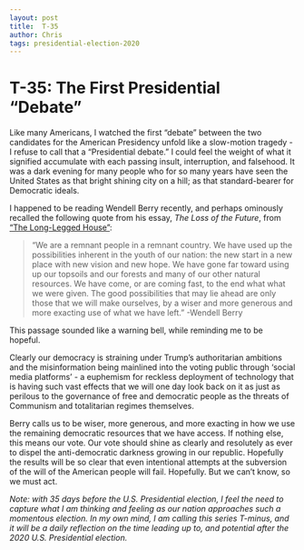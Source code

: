 ```yaml
---
layout: post
title:  T-35
author: Chris
tags: presidential-election-2020
---
```


# T-35: The First Presidential “Debate”    

Like many Americans, I watched the first “debate” between the two candidates for the American Presidency unfold like a slow-motion tragedy - I refuse to call that a “Presidential debate.” I could feel the weight of what it signified accumulate with each passing insult, interruption, and falsehood. It was a dark evening for many people who for so many years have seen the United States as that bright shining city on a hill; as that standard-bearer for Democratic ideals.  

I happened to be reading Wendell Berry recently, and perhaps ominously recalled the following quote from his essay, _The Loss of the Future_, from [“The Long-Legged House”][1]:
> “We are a remnant people in a remnant country. We have used up the possibilities inherent in the youth of our nation: the new start in a new place with new vision and new hope. We have gone far toward using up our topsoils and our forests and many of our other natural resources. We have come, or are coming fast, to the end what what we were given. The good possibilities that may lie ahead are only those that we will make ourselves, by a wiser and more generous and more exacting use of what we have left.”
> -Wendell Berry

This passage sounded like a warning bell, while reminding me to be hopeful. 

Clearly our democracy is straining under Trump’s authoritarian ambitions and the misinformation being mainlined into the voting public through ‘social media platforms’ - a euphemism for reckless deployment of technology that is having such vast effects that we will one day look back on it as just as perilous to the governance of free and democratic people as the threats of Communism and totalitarian regimes themselves.

Berry calls us to be wiser, more generous, and more exacting in how we use the remaining democratic resources that we have access. If nothing else, this means our vote. Our vote should shine as clearly and resolutely as ever to dispel the anti-democratic darkness growing in our republic. Hopefully the results will be so clear that even intentional attempts at the subversion of the will of the American people will fail. Hopefully. But we can’t know, so we must act.

_Note: with 35 days before the U.S. Presidential election, I feel the need to capture what I am thinking and feeling as our nation approaches such a momentous election. In my own mind, I am calling this series T-minus, and it will be a daily reflection on the time leading up to, and potential after the 2020 U.S. Presidential election._

[1]:	https://www.amazon.com/Long-Legged-House-Wendell-Berry/dp/1593760132